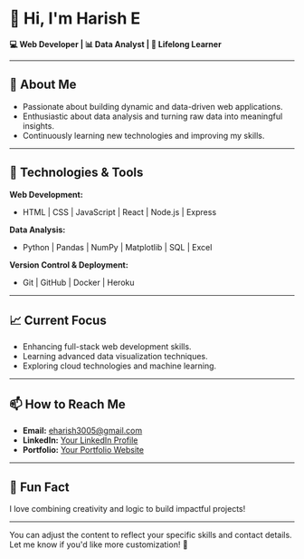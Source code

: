 # 👋 Hi, I'm Harish E  

**💻 Web Developer | 📊 Data Analyst | 🌱 Lifelong Learner**

---

## 🚀 About Me  
- Passionate about building dynamic and data-driven web applications.  
- Enthusiastic about data analysis and turning raw data into meaningful insights.  
- Continuously learning new technologies and improving my skills.  

---

## 🔧 Technologies & Tools  
**Web Development:**  
- HTML | CSS | JavaScript | React | Node.js | Express  

**Data Analysis:**  
- Python | Pandas | NumPy | Matplotlib | SQL | Excel  

**Version Control & Deployment:**  
- Git | GitHub | Docker | Heroku  

---

## 📈 Current Focus  
- Enhancing full-stack web development skills.  
- Learning advanced data visualization techniques.  
- Exploring cloud technologies and machine learning.

---

## 📫 How to Reach Me  
- **Email:** eharish3005@gmail.com
- **LinkedIn:** [Your LinkedIn Profile](#)  
- **Portfolio:** [Your Portfolio Website](#)

---

## 🌟 Fun Fact  
I love combining creativity and logic to build impactful projects!

---

You can adjust the content to reflect your specific skills and contact details. Let me know if you'd like more customization! 🚀
